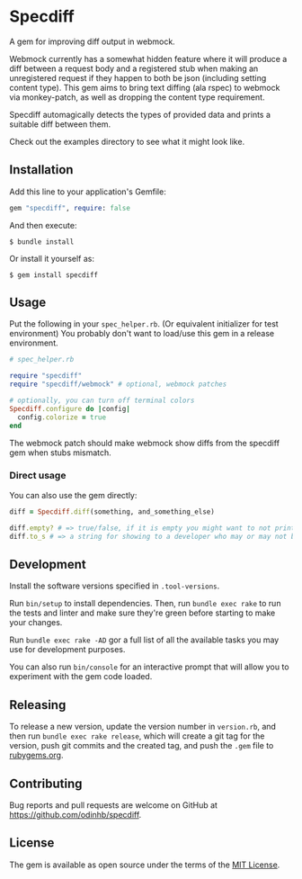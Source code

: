 # Specdiff

A gem for improving diff output in webmock.

Webmock currently has a somewhat hidden feature where it will produce a diff
between a request body and a registered stub when making an unregistered request
if they happen to both be json (including setting content type). This gem aims
to bring text diffing (ala rspec) to webmock via monkey-patch, as well as
dropping the content type requirement.

Specdiff automagically detects the types of provided data and prints a suitable
diff between them.

Check out the examples directory to see what it might look like.

## Installation

Add this line to your application's Gemfile:

```ruby
gem "specdiff", require: false
```

And then execute:

    $ bundle install

Or install it yourself as:

    $ gem install specdiff

## Usage

Put the following in your `spec_helper.rb`. (Or equivalent initializer
for test environment) You probably don't want to load/use this gem in a release
environment.

```rb
# spec_helper.rb

require "specdiff"
require "specdiff/webmock" # optional, webmock patches

# optionally, you can turn off terminal colors
Specdiff.configure do |config|
  config.colorize = true
end
```

The webmock patch should make webmock show diffs from the specdiff gem when
stubs mismatch.

### Direct usage

You can also use the gem directly:

```rb
diff = Specdiff.diff(something, and_something_else)

diff.empty? # => true/false, if it is empty you might want to not print the diff, it is probably useless
diff.to_s # => a string for showing to a developer who may or may not be scratching their head
```

## Development

Install the software versions specified in `.tool-versions`.

Run `bin/setup` to install dependencies. Then, run `bundle exec rake` to run the tests and linter and make sure they're green before starting to make your changes.

Run `bundle exec rake -AD` gor a full list of all the available tasks you may use for development purposes.

You can also run `bin/console` for an interactive prompt that will allow you to experiment with the gem code loaded.

## Releasing

To release a new version, update the version number in `version.rb`, and then run `bundle exec rake release`, which will create a git tag for the version, push git commits and the created tag, and push the `.gem` file to [rubygems.org](https://rubygems.org).

## Contributing

Bug reports and pull requests are welcome on GitHub at https://github.com/odinhb/specdiff.

## License

The gem is available as open source under the terms of the [MIT License](https://opensource.org/licenses/MIT).
